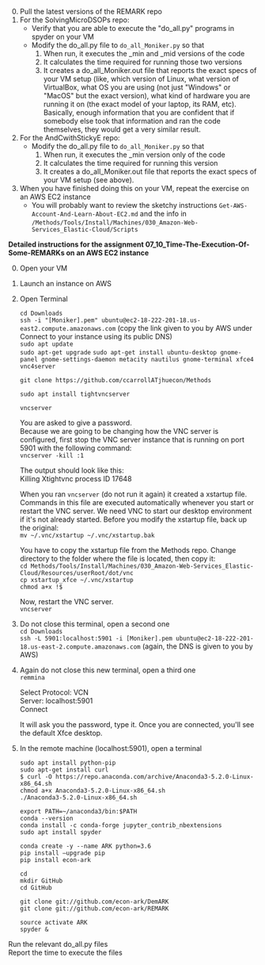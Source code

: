 
0. Pull the latest versions of the REMARK repo
0. For the SolvingMicroDSOPs repo:
    * Verify that you are able to execute the "do_all.py" programs in spyder on your VM
    * Modify the do_all.py file to `do_all_Moniker.py` so that
      1. When run, it executes the _min and _mid versions of the code 
      1. It calculates the time required for running those two versions
      1. It creates a do_all_Moniker.out file that reports the exact specs of your VM setup (like, which version of Linux, what version of VirtualBox, what OS you are using (not just "Windows" or "MacOS" but the exact version), what kind of hardware you are running it on (the exact model of your laptop, its RAM, etc).  Basically, enough information that you are confident that if somebody else took that information and ran the code themselves, they would get a very similar result.
0. For the AndCwithStickyE repo:
   * Modify the do_all.py file to `do_all_Moniker.py` so that
      1. When run, it executes the _min version only of the code 
      1. It calculates the time required for running this version
      1. It creates a do_all_Moniker.out file that reports the exact specs of your VM setup (see above). 
0. When you have finished doing this on your VM, repeat the exercise on an AWS EC2 instance
   * You will probably want to review the sketchy instructions `Get-AWS-Account-And-Learn-About-EC2.md` and the info in
   `/Methods/Tools/Install/Machines/030_Amazon-Web-Services_Elastic-Cloud/Scripts`


**Detailed instructions for the assignment 07_10_Time-The-Execution-Of-Some-REMARKs on an AWS EC2 instance**

0. Open your VM
0. Launch an instance on AWS
0. Open Terminal

   `cd Downloads`   
   `ssh -i "[Moniker].pem" ubuntu@ec2-18-222-201-18.us-east2.compute.amazonaws.com` (copy the link given to you by AWS under Connect to your instance using its public DNS)       
   `sudo apt update`    
   `sudo apt-get upgrade`
   `sudo apt-get install ubuntu-desktop gnome-panel gnome-settings-daemon metacity nautilus gnome-terminal xfce4 vnc4server`   
   
   `git clone https://github.com/ccarrollATjhuecon/Methods`   
   
   `sudo apt install tightvncserver`        
   
   `vncserver`

   You are asked to give a password.   
   Because we are going to be changing how the VNC server is configured, first stop the VNC server instance that is running on port       5901 with the following command:   
   `vncserver -kill :1`   

   The output should look like this:   
   Killing Xtightvnc process ID 17648   
   
   When you ran `vncserver` (do not run it again) it created a xstartup file. Commands in this file are executed automatically whenever you start or restart the VNC server. We need VNC to start our desktop environment if it's not already started. Before you modify the xstartup file, back up the original:   
   `mv ~/.vnc/xstartup ~/.vnc/xstartup.bak`       
   
   You have to copy the xstartup file from the Methods repo. Change directory to the folder where the file is located, then copy it:  
      `cd Methods/Tools/Install/Machines/030_Amazon-Web-Services_Elastic-Cloud/Resources/userRoot/dot/vnc`   
      `cp xstartup_xfce ~/.vnc/xstartup`   
      `chmod a+x !$`      
    
   Now, restart the VNC server.   
   `vncserver`   
   
0. Do not close this terminal, open a second one   
   `cd Downloads`   
   `ssh -L 5901:localhost:5901 -i [Moniker].pem ubuntu@ec2-18-222-201-18.us-east-2.compute.amazonaws.com` (again, the DNS is given to you by AWS)       
   
0. Again do not close this new terminal, open a third one   
   `remmina`   
   
   Select Protocol: VCN   
   Server: localhost:5901   
   Connect   
   
   It will ask you the password, type it. Once you are connected, you'll see the default Xfce desktop.   
   
0. In the remote machine (localhost:5901), open a terminal   
   
   `sudo apt install python-pip`      
   `sudo apt-get install curl`      
   `$ curl -O https://repo.anaconda.com/archive/Anaconda3-5.2.0-Linux-x86_64.sh`      
   `chmod a+x Anaconda3-5.2.0-Linux-x86_64.sh`      
   `./Anaconda3-5.2.0-Linux-x86_64.sh`   
   
   `export PATH=~/anaconda3/bin:$PATH`   
   `conda --version`   
   `conda install -c conda-forge jupyter_contrib_nbextensions`   
   `sudo apt install spyder`   
   
   `conda create -y --name ARK python=3.6`    
   `pip install –upgrade pip`   
   `pip install econ-ark`   
    
   `cd`   
   `mkdir GitHub`   
   `cd GitHub`   
   
   `git clone git://github.com/econ-ark/DemARK`   
   `git clone git://github.com/econ-ark/REMARK`   
   
   `source activate ARK`   
   `spyder &`   
   
Run the relevant do_all.py files   
Report the time to execute the files  
